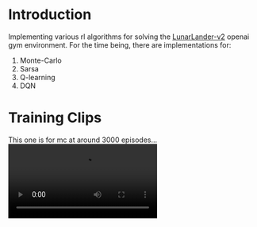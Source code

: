 # Introduction  
Implementing various rl algorithms for solving the [LunarLander-v2](https://gym.openai.com/envs/LunarLander-v2/) openai gym
environment. For the time being, there are implementations for:  
1. Monte-Carlo 
2. Sarsa
3. Q-learning
4. DQN

# Training Clips
This one is for mc at around 3000 episodes...  
![](mc_3000eps.mkv)
